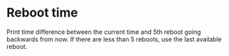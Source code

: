 # Reboot time
Print time difference between the current time and 5th reboot going backwards from now. If there are less than 5 reboots, use the last available reboot.